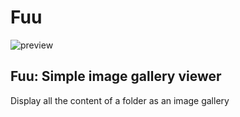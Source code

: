 # Fuu

![preview](https://i.ibb.co/sgwrqLX/image.png)

## Fuu: Simple image gallery viewer


Display all the content of a folder as an image gallery
